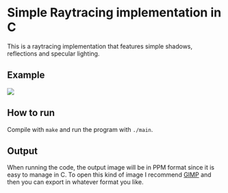 # Simple Raytracing implementation in C

This is a raytracing implementation that features simple shadows, reflections and specular lighting.

## Example

![](https://i.imgur.com/uTCBW1r.png)

## How to run

Compile with ```make``` and run the program with ```./main```.

## Output
When running the code, the output image will be in PPM format since it is easy to manage in C. To open this kind of image I recommend [GIMP](https://www.gimp.org/) and then you can export in whatever format you like.
